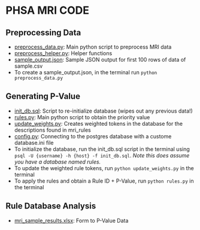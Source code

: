 # PHSA MRI CODE 

## Preprocessing Data 
- [preprocess_data.py](/preprocess/preprocess_data.py): Main python script to preprocess MRI data 
- [preprocess_helper.py](/preprocess/preprocess_helper.py): Helper functions 
- [sample_output.json](sample_output.json): Sample JSON output for first 100 rows of data of sample.csv
- To create a sample_output.json, in the terminal run `python preprocess_data.py`

## Generating P-Value 
- [init_db.sql](init_db.sql): Script to re-initialize database (wipes out any previous data!) 
- [rules.py](/rule_processing/rules.py): Main python script to obtain the priority value 
- [update_weights.py](/rule_processing/update_weights.py): Creates weighted tokens in the database for the descriptions found in mri_rules
- [config.py](/rule_processing/config.py): Connecting to the postgres database with a custome database.ini file 
- To initialize the database, run the init_db.sql script in the terminal using `psql -U {username} -h {host} -f init_db.sql`. _Note this does assume you have a database named rules._
- To update the weighted rule tokens, run `python update_weights.py` in the terminal
- To apply the rules and obtain a Rule ID + P-Value, run `python rules.py` in the terminal

## Rule Database Analysis
- [mri_sample_results.xlsx](/csv/mri_sample_results.xlsx): Form to P-Value Data